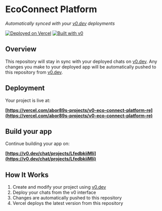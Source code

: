 # EcoConnect Platform

*Automatically synced with your [v0.dev](https://v0.dev) deployments*

[![Deployed on Vercel](https://img.shields.io/badge/Deployed%20on-Vercel-black?style=for-the-badge&logo=vercel)](https://vercel.com/abor89s-projects/v0-eco-connect-platform-re)
[![Built with v0](https://img.shields.io/badge/Built%20with-v0.dev-black?style=for-the-badge)](https://v0.dev/chat/projects/LfedbkiiMIi)

## Overview

This repository will stay in sync with your deployed chats on [v0.dev](https://v0.dev).
Any changes you make to your deployed app will be automatically pushed to this repository from [v0.dev](https://v0.dev).

## Deployment

Your project is live at:

**[https://vercel.com/abor89s-projects/v0-eco-connect-platform-re](https://vercel.com/abor89s-projects/v0-eco-connect-platform-re)**

## Build your app

Continue building your app on:

**[https://v0.dev/chat/projects/LfedbkiiMIi](https://v0.dev/chat/projects/LfedbkiiMIi)**

## How It Works

1. Create and modify your project using [v0.dev](https://v0.dev)
2. Deploy your chats from the v0 interface
3. Changes are automatically pushed to this repository
4. Vercel deploys the latest version from this repository
